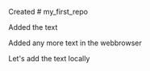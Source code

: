 ﻿Created # my_first_repo

Added the text

Added any more text in the webbrowser

Let's add the text locally

